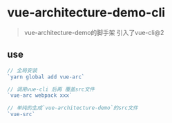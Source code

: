 # vue-architecture-demo-cli
> vue-architecture-demo的脚手架
> 引入了vue-cli@2

## use
```js
// 全局安装
`yarn global add vue-arc`

// 调用vue-cli 后再 覆盖src文件
`vue-arc webpack xxx`  

// 单纯的生成`vue-architecture-demo`的src文件
`vue-src`

```